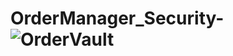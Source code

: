 # OrderManager_Security-![OrderVault](https://user-images.githubusercontent.com/79686480/176611333-4b21ea94-77eb-42e7-8af1-48e813c1e9e5.jpeg)
